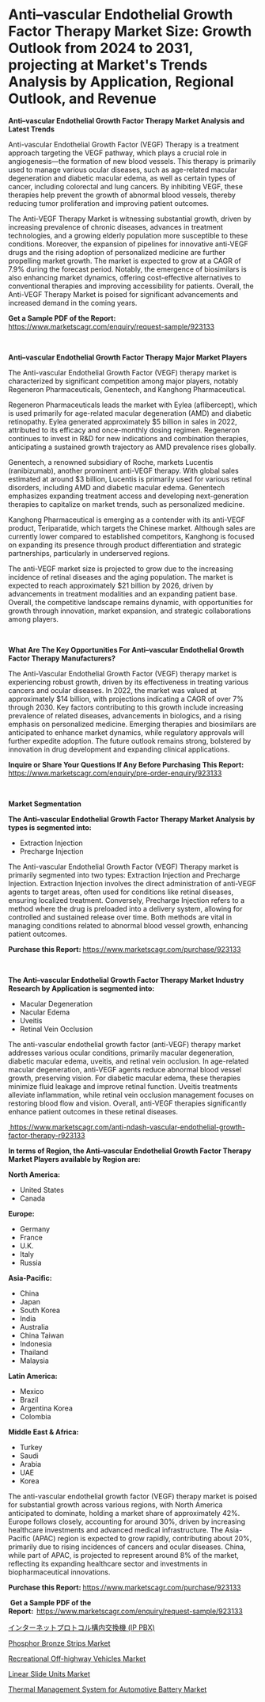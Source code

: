 <p><h1>Anti–vascular Endothelial Growth Factor Therapy Market Size: Growth Outlook from 2024 to 2031, projecting at Market's Trends Analysis by Application, Regional Outlook, and Revenue</h1></p><p><strong>Anti–vascular Endothelial Growth Factor Therapy Market Analysis and Latest Trends</strong></p>
<p><p>Anti-vascular Endothelial Growth Factor (VEGF) Therapy is a treatment approach targeting the VEGF pathway, which plays a crucial role in angiogenesis—the formation of new blood vessels. This therapy is primarily used to manage various ocular diseases, such as age-related macular degeneration and diabetic macular edema, as well as certain types of cancer, including colorectal and lung cancers. By inhibiting VEGF, these therapies help prevent the growth of abnormal blood vessels, thereby reducing tumor proliferation and improving patient outcomes.</p><p>The Anti-VEGF Therapy Market is witnessing substantial growth, driven by increasing prevalence of chronic diseases, advances in treatment technologies, and a growing elderly population more susceptible to these conditions. Moreover, the expansion of pipelines for innovative anti-VEGF drugs and the rising adoption of personalized medicine are further propelling market growth. The market is expected to grow at a CAGR of 7.9% during the forecast period. Notably, the emergence of biosimilars is also enhancing market dynamics, offering cost-effective alternatives to conventional therapies and improving accessibility for patients. Overall, the Anti-VEGF Therapy Market is poised for significant advancements and increased demand in the coming years.</p></p>
<p><strong>Get a Sample PDF of the Report:&nbsp;</strong> <a href="https://www.marketscagr.com/enquiry/request-sample/923133">https://www.marketscagr.com/enquiry/request-sample/923133</a></p>
<p>&nbsp;</p>
<p><strong>Anti–vascular Endothelial Growth Factor Therapy Major Market Players</strong></p>
<p><p>The Anti-vascular Endothelial Growth Factor (VEGF) therapy market is characterized by significant competition among major players, notably Regeneron Pharmaceuticals, Genentech, and Kanghong Pharmaceutical. </p><p>Regeneron Pharmaceuticals leads the market with Eylea (aflibercept), which is used primarily for age-related macular degeneration (AMD) and diabetic retinopathy. Eylea generated approximately $5 billion in sales in 2022, attributed to its efficacy and once-monthly dosing regimen. Regeneron continues to invest in R&D for new indications and combination therapies, anticipating a sustained growth trajectory as AMD prevalence rises globally.</p><p>Genentech, a renowned subsidiary of Roche, markets Lucentis (ranibizumab), another prominent anti-VEGF therapy. With global sales estimated at around $3 billion, Lucentis is primarily used for various retinal disorders, including AMD and diabetic macular edema. Genentech emphasizes expanding treatment access and developing next-generation therapies to capitalize on market trends, such as personalized medicine.</p><p>Kanghong Pharmaceutical is emerging as a contender with its anti-VEGF product, Teriparatide, which targets the Chinese market. Although sales are currently lower compared to established competitors, Kanghong is focused on expanding its presence through product differentiation and strategic partnerships, particularly in underserved regions.</p><p>The anti-VEGF market size is projected to grow due to the increasing incidence of retinal diseases and the aging population. The market is expected to reach approximately $21 billion by 2026, driven by advancements in treatment modalities and an expanding patient base. Overall, the competitive landscape remains dynamic, with opportunities for growth through innovation, market expansion, and strategic collaborations among players.</p></p>
<p>&nbsp;</p>
<p><strong>What Are The Key Opportunities For Anti–vascular Endothelial Growth Factor Therapy Manufacturers?</strong></p>
<p><p>The Anti-Vascular Endothelial Growth Factor (VEGF) therapy market is experiencing robust growth, driven by its effectiveness in treating various cancers and ocular diseases. In 2022, the market was valued at approximately $14 billion, with projections indicating a CAGR of over 7% through 2030. Key factors contributing to this growth include increasing prevalence of related diseases, advancements in biologics, and a rising emphasis on personalized medicine. Emerging therapies and biosimilars are anticipated to enhance market dynamics, while regulatory approvals will further expedite adoption. The future outlook remains strong, bolstered by innovation in drug development and expanding clinical applications.</p></p>
<p><strong>Inquire or Share Your Questions If Any Before Purchasing This Report:</strong> <a href="https://www.marketscagr.com/enquiry/pre-order-enquiry/923133">https://www.marketscagr.com/enquiry/pre-order-enquiry/923133</a></p>
<p>&nbsp;</p>
<p><strong>Market Segmentation</strong></p>
<p><strong>The Anti–vascular Endothelial Growth Factor Therapy Market Analysis by types is segmented into:</strong></p>
<p><ul><li>Extraction Injection</li><li>Precharge Injection</li></ul></p>
<p><p>The Anti-vascular Endothelial Growth Factor (VEGF) Therapy market is primarily segmented into two types: Extraction Injection and Precharge Injection. Extraction Injection involves the direct administration of anti-VEGF agents to target areas, often used for conditions like retinal diseases, ensuring localized treatment. Conversely, Precharge Injection refers to a method where the drug is preloaded into a delivery system, allowing for controlled and sustained release over time. Both methods are vital in managing conditions related to abnormal blood vessel growth, enhancing patient outcomes.</p></p>
<p><strong>Purchase this Report:&nbsp;</strong><a href="https://www.marketscagr.com/purchase/923133">https://www.marketscagr.com/purchase/923133</a></p>
<p>&nbsp;</p>
<p><strong>The Anti–vascular Endothelial Growth Factor Therapy Market Industry Research by Application is segmented into:</strong></p>
<p><ul><li>Macular Degeneration</li><li>Nacular Edema</li><li>Uveitis</li><li>Retinal Vein Occlusion</li></ul></p>
<p><p>The anti-vascular endothelial growth factor (anti-VEGF) therapy market addresses various ocular conditions, primarily macular degeneration, diabetic macular edema, uveitis, and retinal vein occlusion. In age-related macular degeneration, anti-VEGF agents reduce abnormal blood vessel growth, preserving vision. For diabetic macular edema, these therapies minimize fluid leakage and improve retinal function. Uveitis treatments alleviate inflammation, while retinal vein occlusion management focuses on restoring blood flow and vision. Overall, anti-VEGF therapies significantly enhance patient outcomes in these retinal diseases.</p></p>
<p><a href="https://www.marketscagr.com/anti-ndash-vascular-endothelial-growth-factor-therapy-r923133">&nbsp;https://www.marketscagr.com/anti-ndash-vascular-endothelial-growth-factor-therapy-r923133</a></p>
<p><strong>In terms of Region, the Anti–vascular Endothelial Growth Factor Therapy Market Players available by Region are:</strong></p>
<p>
    <p> <strong> North America: </strong>
        <ul>
            <li>United States</li>
            <li>Canada</li>
        </ul>
        </p> 
    <p> <strong> Europe: </strong>
        <ul>
            <li>Germany</li>
            <li>France</li>
            <li>U.K.</li>
            <li>Italy</li>
            <li>Russia</li>
        </ul>
        </p> 
    <p> <strong> Asia-Pacific: </strong>
        <ul>
            <li>China</li>
            <li>Japan</li>
            <li>South Korea</li>
            <li>India</li>
            <li>Australia</li>
            <li>China Taiwan</li>
            <li>Indonesia</li>
            <li>Thailand</li>
            <li>Malaysia</li>
        </ul>
        </p> 
    <p> <strong> Latin America: </strong>
        <ul>
            <li>Mexico</li>
            <li>Brazil</li>
            <li>Argentina Korea</li>
            <li>Colombia</li>
        </ul>
        </p> 
    <p> <strong> Middle East & Africa: </strong>
        <ul>
            <li>Turkey</li>
            <li>Saudi</li>
            <li>Arabia</li>
            <li>UAE</li>
            <li>Korea</li>
        </ul>
    </p>
    </p>
<p><p>The anti-vascular endothelial growth factor (VEGF) therapy market is poised for substantial growth across various regions, with North America anticipated to dominate, holding a market share of approximately 42%. Europe follows closely, accounting for around 30%, driven by increasing healthcare investments and advanced medical infrastructure. The Asia-Pacific (APAC) region is expected to grow rapidly, contributing about 20%, primarily due to rising incidences of cancers and ocular diseases. China, while part of APAC, is projected to represent around 8% of the market, reflecting its expanding healthcare sector and investments in biopharmaceutical innovations.</p></p>
<p><strong>Purchase this Report: </strong><a href="https://www.marketscagr.com/purchase/923133">https://www.marketscagr.com/purchase/923133</a></p>
<p>&nbsp;<strong>Get a Sample PDF of the Report:&nbsp;&nbsp;</strong><a href="https://www.marketscagr.com/enquiry/request-sample/923133">https://www.marketscagr.com/enquiry/request-sample/923133</a></p>
<p><strong></strong></p>
<p><p><a href="https://medium.com/@eunawiegad2023/internet-protocol-private-branch-exchange-ip-pbx-6f41d1f9e52f">インターネットプロトコル構内交換機 (IP PBX)</a></p><p><a href="https://www.linkedin.com/pulse/phosphor-bronze-strips-market-size-share-trends-analysis-report-bsngf?trackingId=lnrBV%2BrZRbOHAx3mbsNnPQ%3D%3D">Phosphor Bronze Strips Market</a></p><p><a href="https://issuu.com/reportprime-2/docs/recreational-off-highway-vehicles-m_fdd93a208b66ec">Recreational Off-highway Vehicles Market</a></p><p><a href="https://www.linkedin.com/pulse/linear-slide-units-market-size-growth-trends-industry-analysis-h8sgf?trackingId=uYnaiuGtRkW7aj7wQ3ApKA%3D%3D">Linear Slide Units Market</a></p><p><a href="https://issuu.com/reportprime-2/docs/thermal-management-system-for-autom_e8cf37e6497fb5">Thermal Management System for Automotive Battery Market</a></p></p>